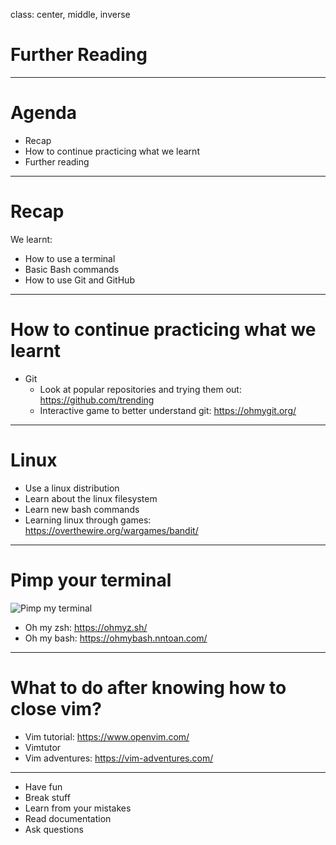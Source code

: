 class: center, middle, inverse

# Further Reading

---

# Agenda

- Recap
- How to continue practicing what we learnt
- Further reading

---

# Recap

We learnt:
- How to use a terminal
- Basic Bash commands
- How to use Git and GitHub

---

# How to continue practicing what we learnt

- Git
  - Look at popular repositories and trying them out: https://github.com/trending
  - Interactive game to better understand git: https://ohmygit.org/

---

# Linux

- Use a linux distribution
- Learn about the linux filesystem
- Learn new bash commands
- Learning linux through games: https://overthewire.org/wargames/bandit/

---

# Pimp your terminal

![Pimp my terminal]({{site.baseurl}}/further-reading/pimp-my-terminal.png)

- Oh my zsh: https://ohmyz.sh/
- Oh my bash: https://ohmybash.nntoan.com/

---

# What to do after knowing how to close vim?

- Vim tutorial: https://www.openvim.com/
- Vimtutor
- Vim adventures: https://vim-adventures.com/

---

- Have fun
- Break stuff
- Learn from your mistakes
- Read documentation
- Ask questions
